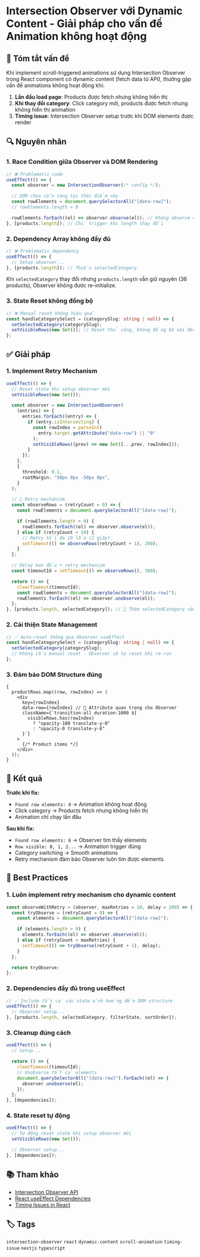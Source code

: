 # Intersection Observer với Dynamic Content - Giải pháp cho vấn đề Animation không hoạt động

## 📝 Tóm tắt vấn đề

Khi implement scroll-triggered animations sử dụng Intersection Observer trong React component có dynamic content (fetch data từ API), thường gặp vấn đề animations không hoạt động khi:

1. **Lần đầu load page**: Products được fetch nhưng không hiển thị
2. **Khi thay đổi category**: Click category mới, products được fetch nhưng không hiển thị animation
3. **Timing issue**: Intersection Observer setup trước khi DOM elements được render

## 🔍 Nguyên nhân

### 1. **Race Condition giữa Observer và DOM Rendering**

```typescript
// ❌ Problematic code
useEffect(() => {
  const observer = new IntersectionObserver(/* config */);

  // DOM chưa sẵn sàng tại thời điểm này
  const rowElements = document.querySelectorAll("[data-row]");
  // rowElements.length = 0

  rowElements.forEach((el) => observer.observe(el)); // Không observe được gì
}, [products.length]); // Chỉ trigger khi length thay đổi
```

### 2. **Dependency Array không đầy đủ**

```typescript
// ❌ Problematic dependency
useEffect(() => {
  // Setup observer...
}, [products.length]); // Thiếu selectedCategory
```

Khi `selectedCategory` thay đổi nhưng `products.length` vẫn giữ nguyên (36 products), Observer không được re-initialize.

### 3. **State Reset không đồng bộ**

```typescript
// ❌ Manual reset không hiệu quả
const handleCategorySelect = (categorySlug: string | null) => {
  setSelectedCategory(categorySlug);
  setVisibleRows(new Set()); // Reset thủ công, không đồng bộ với Observer
};
```

## ✅ Giải pháp

### 1. **Implement Retry Mechanism**

```typescript
useEffect(() => {
  // Reset state khi setup observer mới
  setVisibleRows(new Set());

  const observer = new IntersectionObserver(
    (entries) => {
      entries.forEach((entry) => {
        if (entry.isIntersecting) {
          const rowIndex = parseInt(
            entry.target.getAttribute("data-row") || "0"
          );
          setVisibleRows((prev) => new Set([...prev, rowIndex]));
        }
      });
    },
    {
      threshold: 0.1,
      rootMargin: "50px 0px -50px 0px",
    }
  );

  // 🎯 Retry mechanism
  const observeRows = (retryCount = 0) => {
    const rowElements = document.querySelectorAll("[data-row]");

    if (rowElements.length > 0) {
      rowElements.forEach((el) => observer.observe(el));
    } else if (retryCount < 10) {
      // Retry tối đa 10 lần (2 giây)
      setTimeout(() => observeRows(retryCount + 1), 200);
    }
  };

  // Delay ban đầu + retry mechanism
  const timeoutId = setTimeout(() => observeRows(), 300);

  return () => {
    clearTimeout(timeoutId);
    const rowElements = document.querySelectorAll("[data-row]");
    rowElements.forEach((el) => observer.unobserve(el));
  };
}, [products.length, selectedCategory]); // 🎯 Thêm selectedCategory vào dependencies
```

### 2. **Cải thiện State Management**

```typescript
// ✅ Auto-reset thông qua Observer useEffect
const handleCategorySelect = (categorySlug: string | null) => {
  setSelectedCategory(categorySlug);
  // Không cần manual reset - Observer sẽ tự reset khi re-run
};
```

### 3. **Đảm bảo DOM Structure đúng**

```tsx
{
  productRows.map((row, rowIndex) => (
    <div
      key={rowIndex}
      data-row={rowIndex} // 🎯 Attribute quan trọng cho Observer
      className={`transition-all duration-1000 ${
        visibleRows.has(rowIndex)
          ? "opacity-100 translate-y-0"
          : "opacity-0 translate-y-8"
      }`}
    >
      {/* Product items */}
    </div>
  ));
}
```

## 🚀 Kết quả

**Trước khi fix:**

- `Found row elements: 0` → Animation không hoạt động
- Click category → Products fetch nhưng không hiển thị
- Animation chỉ chạy lần đầu

**Sau khi fix:**

- `Found row elements: 6` → Observer tìm thấy elements
- `Row visible: 0, 1, 2...` → Animation trigger đúng
- Category switching → Smooth animations
- Retry mechanism đảm bảo Observer luôn tìm được elements

## 🎯 Best Practices

### 1. **Luôn implement retry mechanism cho dynamic content**

```typescript
const observeWithRetry = (observer, maxRetries = 10, delay = 200) => {
  const tryObserve = (retryCount = 0) => {
    const elements = document.querySelectorAll("[data-row]");

    if (elements.length > 0) {
      elements.forEach((el) => observer.observe(el));
    } else if (retryCount < maxRetries) {
      setTimeout(() => tryObserve(retryCount + 1), delay);
    }
  };

  return tryObserve;
};
```

### 2. **Dependencies đầy đủ trong useEffect**

```typescript
// ✅ Include tất cả các state ảnh hưởng đến DOM structure
useEffect(() => {
  // Observer setup...
}, [products.length, selectedCategory, filterState, sortOrder]);
```

### 3. **Cleanup đúng cách**

```typescript
useEffect(() => {
  // Setup...

  return () => {
    clearTimeout(timeoutId);
    // Unobserve tất cả elements
    document.querySelectorAll("[data-row]").forEach((el) => {
      observer.unobserve(el);
    });
  };
}, [dependencies]);
```

### 4. **State reset tự động**

```typescript
useEffect(() => {
  // Tự động reset state khi setup observer mới
  setVisibleRows(new Set());

  // Observer setup...
}, [dependencies]);
```

## 📚 Tham khảo

- [Intersection Observer API](https://developer.mozilla.org/en-US/docs/Web/API/Intersection_Observer_API)
- [React useEffect Dependencies](https://react.dev/reference/react/useEffect#specifying-reactive-dependencies)
- [Timing Issues in React](https://react.dev/learn/synchronizing-with-effects#how-to-handle-the-effect-firing-twice-in-development)

## 🏷️ Tags

`intersection-observer` `react` `dynamic-content` `scroll-animation` `timing-issue` `nextjs` `typescript`
